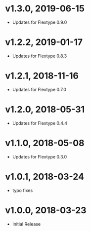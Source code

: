 # v1.3.0, 2019-06-15
* Updates for Flextype 0.9.0

# v1.2.2, 2019-01-17
* Updates for Flextype 0.8.3

# v1.2.1, 2018-11-16
* Updates for Flextype 0.7.0

# v1.2.0, 2018-05-31
* Updates for Flextype 0.4.4

# v1.1.0, 2018-05-08
* Updates for Flextype 0.3.0

# v1.0.1, 2018-03-24
* typo fixes

# v1.0.0, 2018-03-23
* Initial Release
